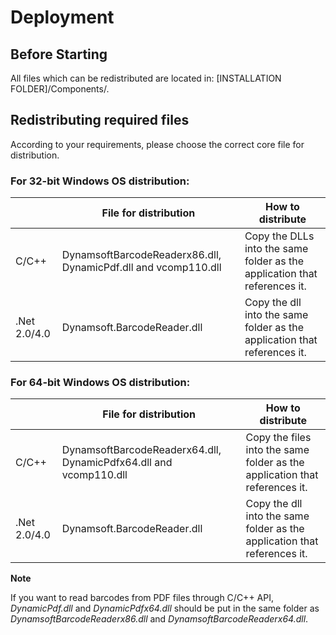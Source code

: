 # Deployment

## Before Starting
All files which can be redistributed are located in: [INSTALLATION FOLDER]/Components/.

## Redistributing required files
According to your requirements, please choose the correct core file for distribution.

### For 32-bit Windows OS distribution:
| | File for distribution | How to distribute |
| ------------- | ------------- | ------------- |
| C/C++	| DynamsoftBarcodeReaderx86.dll, DynamicPdf.dll and vcomp110.dll | Copy the DLLs into the same folder as the application that references it. |
| .Net 2.0/4.0	| Dynamsoft.BarcodeReader.dll | Copy the dll into the same folder as the application that references it. |

### For 64-bit Windows OS distribution:

| | File for distribution | How to distribute |
| ------------- | ------------- | ------------- |
| C/C++	| DynamsoftBarcodeReaderx64.dll, DynamicPdfx64.dll and vcomp110.dll | Copy the files into the same folder as the application that references it. |
| .Net 2.0/4.0 | Dynamsoft.BarcodeReader.dll | Copy the dll into the same folder as the application that references it. |


**Note**

If you want to read barcodes from PDF files through C/C++ API, *DynamicPdf.dll* and *DynamicPdfx64.dll* should be put in the same folder as *DynamsoftBarcodeReaderx86.dll* and *DynamsoftBarcodeReaderx64.dll*. 